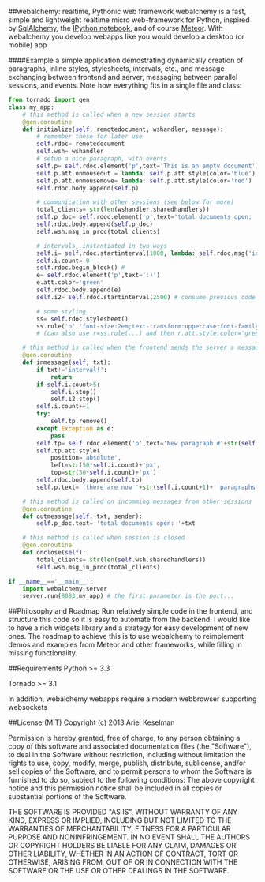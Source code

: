 ##webalchemy: realtime, Pythonic web framework
webalchemy is a fast, simple and lightweight realtime micro web-framework for Python, inspired by [SqlAlchemy](http://www.sqlalchemy.org/), the [IPython notebook](http://ipython.org/), and of course [Meteor](http://www.meteor.com/). With webalchemy you develop webapps like you would develop a desktop (or mobile) app

####Example
a simple application demostrating dynamically creation of paragraphs, inline styles, stylesheets, intervals, etc., and message exchanging between frontend and server, messaging between parallel sessions, and events. Note how everything fits in a single file and class:
```python
from tornado import gen
class my_app:    
    # this method is called when a new session starts
    @gen.coroutine
    def initialize(self, remotedocument, wshandler, message):
        # remember these for later use
        self.rdoc= remotedocument
        self.wsh= wshandler
        # setup a nice paragraph, with events
        self.p= self.rdoc.element('p',text='This is an empty document')
        self.p.att.onmouseout = lambda: self.p.att.style(color='blue')
        self.p.att.onmousemove= lambda: self.p.att.style(color='red')
        self.rdoc.body.append(self.p)

        # communication with other sessions (see below for more)
        total_clients= str(len(wshandler.sharedhandlers))
        self.p_doc= self.rdoc.element('p',text='total documents open: '+total_clients)
        self.rdoc.body.append(self.p_doc)
        self.wsh.msg_in_proc(total_clients)

        # intervals, instantiated in two ways
        self.i= self.rdoc.startinterval(1000, lambda: self.rdoc.msg('interval!'))
        self.i.count= 0
        self.rdoc.begin_block() #
        e= self.rdoc.element('p',text=':)')
        e.att.color='green'
        self.rdoc.body.append(e)
        self.i2= self.rdoc.startinterval(2500) # consume previous code block

        # some styling...
        ss= self.rdoc.stylesheet()
        ss.rule('p','font-size:2em;text-transform:uppercase;font-family:Arial, Verdana, Sans-serif;')
        # (can also use r=ss.rule(...) and then r.att.style.color='green' etc.)

    # this method is called when the frontend sends the server a message
    @gen.coroutine
    def inmessage(self, txt):
        if txt!='interval!':
            return
        if self.i.count>5:
            self.i.stop()
            self.i2.stop()
        self.i.count+=1
        try:
            self.tp.remove()
        except Exception as e:
            pass
        self.tp= self.rdoc.element('p',text='New paragraph #'+str(self.i.count))
        self.tp.att.style(
            position='absolute',
            left=str(50*self.i.count)+'px',
            top=str(50*self.i.count)+'px')
        self.rdoc.body.append(self.tp)
        self.p.text= 'there are now '+str(self.i.count+1)+' paragraphs'

    # this method is called on incomming messages from other sessions
    @gen.coroutine
    def outmessage(self, txt, sender):
        self.p_doc.text= 'total documents open: '+txt

    # this method is called when session is closed
    @gen.coroutine
    def onclose(self):
        total_clients= str(len(self.wsh.sharedhandlers))
        self.wsh.msg_in_proc(total_clients)

if __name__=='__main__':
    import webalchemy.server
    server.run(8083,my_app) # the first parameter is the port...

```
##Philosophy and Roadmap
Run relatively simple code in the frontend, and structure this code so it is easy to automate from the backend. I would like to have a rich widgets library and a strategy for easy development of new ones. The roadmap to achieve this is to use webalchemy to reimplement demos and examples from Meteor and other frameworks, while filling in missing functionality.

##Requirements
Python >= 3.3

Tornado >= 3.1

In addition, webalchemy webapps require a modern webbrowser supporting websockets

##License (MIT)
Copyright (c) 2013 Ariel Keselman

Permission is hereby granted, free of charge, to any person obtaining a copy of this software and associated documentation files (the "Software"), to deal in the Software without restriction, including without limitation the rights to use, copy, modify, merge, publish, distribute, sublicense, and/or sell copies of the Software, and to permit persons to whom the Software is furnished to do so, subject to the following conditions: The above copyright notice and this permission notice shall be included in all copies or substantial portions of the Software.

THE SOFTWARE IS PROVIDED "AS IS", WITHOUT WARRANTY OF ANY KIND, EXPRESS OR IMPLIED, INCLUDING BUT NOT LIMITED TO THE WARRANTIES OF MERCHANTABILITY, FITNESS FOR A PARTICULAR PURPOSE AND NONINFRINGEMENT. IN NO EVENT SHALL THE AUTHORS OR COPYRIGHT HOLDERS BE LIABLE FOR ANY CLAIM, DAMAGES OR OTHER LIABILITY, WHETHER IN AN ACTION OF CONTRACT, TORT OR OTHERWISE, ARISING FROM, OUT OF OR IN CONNECTION WITH THE SOFTWARE OR THE USE OR OTHER DEALINGS IN THE SOFTWARE.

